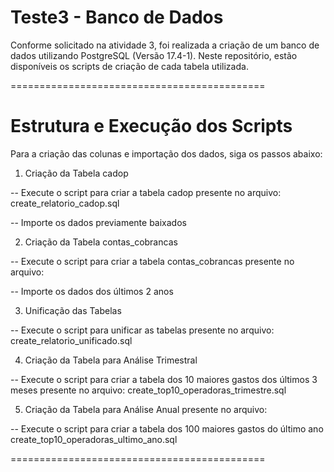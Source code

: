 # Teste3 - Banco de Dados

Conforme solicitado na atividade 3, foi realizada a criação de um banco de dados utilizando PostgreSQL (Versão 17.4-1). Neste repositório, estão disponíveis os scripts de criação de cada tabela utilizada.

============================================

# Estrutura e Execução dos Scripts

Para a criação das colunas e importação dos dados, siga os passos abaixo:

1. Criação da Tabela cadop

-- Execute o script para criar a tabela cadop presente no arquivo:
  create_relatorio_cadop.sql

-- Importe os dados previamente baixados

2. Criação da Tabela contas_cobrancas

-- Execute o script para criar a tabela contas_cobrancas presente no arquivo:

-- Importe os dados dos últimos 2 anos

3. Unificação das Tabelas

-- Execute o script para unificar as tabelas presente no arquivo:
  create_relatorio_unificado.sql

4. Criação da Tabela para Análise Trimestral

-- Execute o script para criar a tabela dos 10 maiores gastos dos últimos 3 meses presente no arquivo:
  create_top10_operadoras_trimestre.sql

5. Criação da Tabela para Análise Anual presente no arquivo:

-- Execute o script para criar a tabela dos 100 maiores gastos do último ano
  create_top10_operadoras_ultimo_ano.sql

============================================
